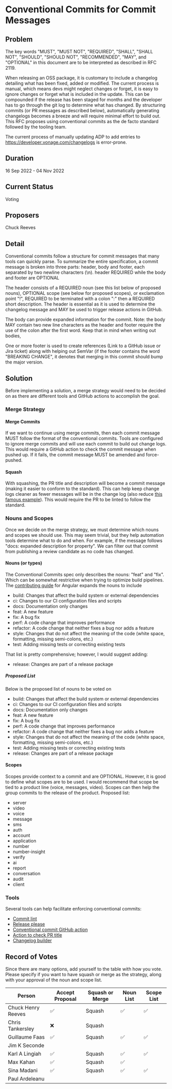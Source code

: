 # Conventional Commits for Commit Messages

## Problem

The key words "MUST", "MUST NOT", "REQUIRED", "SHALL", "SHALL NOT", "SHOULD", "SHOULD NOT", "RECOMMENDED", "MAY", and "OPTIONAL" in this document are to be interpreted as described in RFC 2119.

When releasing an OSS package, it is customary to include a changelog detailing what has been fixed, added or modified. The current process is manual, which means devs might neglect changes or forget, it is easy to ignore changes or forget what is included in the update. This can be compounded if the release has been staged for months and the developer has to go through the git log to determine what has changed. By structuring commits (or PR messages as described below), automatically generating changelogs becomes a breeze and will require minimal effort to build out. This RFC proposes using conventional commits as the de facto standard followed by the tooling team. 

The current process of manually updating ADP to add entries to https://developer.vonage.com/changelogs is error-prone.

## Duration

16 Sep 2022 - 04 Nov 2022

## Current Status

Voting

## Proposers

Chuck Reeves

## Detail

Conventional commits follow a structure for commit messages that many tools can quickly parse. To summarize the entire specification, a commit message is broken into three parts: header, body and footer, each separated by two newline characters (\n). header REQUIRED while the body and footer are OPTIONAL

The header consists of a REQUIRED noun (see this list below of proposed nouns), OPTIONAL scope (see below for proposed scopes), or exclamation point "!", REQUIRED to be terminated with a colon ":" then a REQUIRED short description. The header is essential as it is used to determine the changelog message and MAY be used to trigger release actions in GitHub.

The body can provide expanded information for the commit. Note: the body MAY contain two new line characters as the header and footer require the use of the colon after the first word. Keep that in mind when writing out bodies,

One or more footer is used to create references (Link to a GitHub issue or Jira ticket) along with helping out SemVar (if the footer contains the word "BREAKING CHANGE", it denotes that merging in this commit should bump the major version.

## Solution

Before implementing a solution, a merge strategy would need to be decided on as there are different tools and GitHub actions to accomplish the goal.

### Merge Strategy

#### Merge Commits

If we want to continue using merge commits, then each commit message MUST follow the format of the conventional commits. Tools are configured to ignore merge commits and will use each commit to build out change logs. This would require a GitHub action to check the commit message when pushed up. If it fails, the commit message MUST be amended and force-pushed. 

#### Squash 

With squashing, the PR title and description will become a commit message (making it easier to conform to the standard). This can help keep change logs cleaner as fewer messages will be in the change log (also reduce [this famous example](https://xkcd.com/1296/)). This would require the PR to be linted to follow the standard.

### Nouns and Scopes

Once we decide on the merge strategy, we must determine which nouns and scopes we should use. This may seem trivial, but they help automation tools determine what to do and when. For example, if the message follows "docs: expanded description for property". We can filter out that commit from publishing a review candidate as no code has changed.

#### Nouns (or types)

The Conventional Commits spec only describes the nouns: "feat" and "fix". Which can be somewhat restrictive when trying to optimize build pipelines. The [contributing guide](https://github.com/angular/angular/blob/22b96b9/CONTRIBUTING.md#type) for Angular expands the nouns to include 

* build: Changes that affect the build system or external dependencies
* ci: Changes to our CI configuration files and scripts
* docs: Documentation only changes
* feat: A new feature
* fix: A bug fix
* perf: A code change that improves performance
* refactor: A code change that neither fixes a bug nor adds a feature
* style: Changes that do not affect the meaning of the code (white space, formatting, missing semi-colons, etc.)
* test: Adding missing tests or correcting existing tests

That list is pretty comprehensive; however, I would suggest adding:

* release: Changes are part of a release package

##### Proposed List

Below is the proposed list of nouns to be voted on

* build: Changes that affect the build system or external dependencies
* ci: Changes to our CI configuration files and scripts
* docs: Documentation only changes
* feat: A new feature
* fix: A bug fix
* perf: A code change that improves performance
* refactor: A code change that neither fixes a bug nor adds a feature
* style: Changes that do not affect the meaning of the code (white space, formatting, missing semi-colons, etc.)
* test: Adding missing tests or correcting existing tests
* release: Changes are part of a release package

#### Scopes

Scopes provide context to a commit and are OPTIONAL. However, it is good to define what scopes are to be used. I would recommend that scope be tied to a product line (voice, messages, video). Scopes can then help the group commits to the release of the product.
Proposed list:

* server
* video
* voice
* message
* sms
* auth
* account
* application
* number
* number-insight
* verify
* ai
* report
* conversation
* audit
* client

### Tools

Several tools can help facilitate enforcing conventional commits: 

* [Commit lint](https://github.com/conventional-changelog/commitlint/tree/master/%40commitlint/config-conventional)
* [Release please](https://github.com/googleapis/release-please)
* [Conventional commit GitHub action](https://github.com/marketplace/actions/conventional-commit-checker)
* [Action to check PR title](https://github.com/marketplace/actions/conventional-pr-title)
* [Changelog builder](https://github.com/conventional-changelog/conventional-changelog)

## Record of Votes

Since there are many options, add yourself to the table with how you vote. Please specify if you want to have squash or merge as the strategy, along with your approval of the noun and scope list.

| Person             | Accept Proposal | Squash or Merge | Noun List | Scope List |
|--------------------|-----------------|-----------------|-----------|------------|
| Chuck Henry Reeves | ✅              | Squash          | ✅        | ✅         |
| Chris Tankersley   | ❌              | Squash          |           |            |
| Guillaume Faas     | ✅              | Squash          | ✅        | ✅         |
| Jim K Seconde      |                 |                 |           |            |
| Karl A Lingiah     | ✅              | Squash          | ✅        | ✅         |
| Max Kahan          | ✅              | Squash          | ✅	       |            |
| Sina Madani        | ✅              | Squash          | ✅        | ✅         |
| Paul Ardeleanu     |                 |                 |           |            |
	
	
	
	
